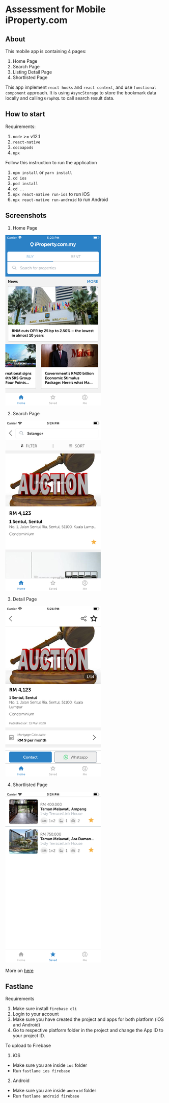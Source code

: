 # Assessment for Mobile iProperty.com

## About
This mobile app is containing 4 pages:
1. Home Page
2. Search Page
3. Listing Detail Page
4. Shortlisted Page

This app implement `react hooks` and `react context`, and use `functional component` approach.
It is using `AsyncStorage` to store the bookmark data locally and calling `GraphQL` to call search result data.

## How to start
Requirements:
1. `node` >= v12.1
2. `react-native`
3. `cocoapods`
4. `npx`

Follow this instruction to run the application
1. `npm install` or `yarn install`
2. `cd ios`
3. `pod install`
4. `cd ..`
5. `npx react-native run-ios` to run iOS
6. `npx react-native run-android` to run Android

## Screenshots
1. Home Page

<img src="./docs/home.png" alt="drawing" width="300"/>

2. Search Page

<img src="./docs/search.png" alt="drawing" width="300"/>

3. Detail Page

<img src="./docs/detail.png" alt="drawing" width="300"/>

4. Shortlisted Page

<img src="./docs/shortlist.png" alt="drawing" width="300"/>

More on [here](./docs)

## Fastlane
Requirements
1. Make sure install `firebase cli`
2. Login to your account
3. Make sure you have created the project and apps for both platform (iOS and Android)
3. Go to respective platform folder in the project and change the App ID to your project ID.


To upload to Firebase
1. iOS
- Make sure you are inside `ios` folder
- Run `fastlane ios firebase`

2. Android
- Make sure you are inside `android` folder
- Run `fastlane android firebase`